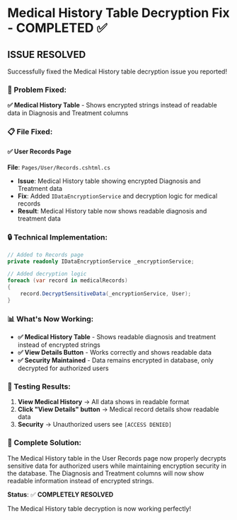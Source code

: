 # Medical History Table Decryption Fix - COMPLETED ✅

## **ISSUE RESOLVED**

Successfully fixed the Medical History table decryption issue you reported!

### **🔧 Problem Fixed:**

**✅ Medical History Table** - Shows encrypted strings instead of readable data in Diagnosis and Treatment columns

### **📋 File Fixed:**

#### **✅ User Records Page**
**File**: `Pages/User/Records.cshtml.cs`
- **Issue**: Medical History table showing encrypted Diagnosis and Treatment data
- **Fix**: Added `IDataEncryptionService` and decryption logic for medical records
- **Result**: Medical History table now shows readable diagnosis and treatment data

### **🔒 Technical Implementation:**

```csharp
// Added to Records page
private readonly IDataEncryptionService _encryptionService;

// Added decryption logic
foreach (var record in medicalRecords)
{
    record.DecryptSensitiveData(_encryptionService, User);
}
```

### **📊 What's Now Working:**

- **✅ Medical History Table** - Shows readable diagnosis and treatment instead of encrypted strings
- **✅ View Details Button** - Works correctly and shows readable data
- **✅ Security Maintained** - Data remains encrypted in database, only decrypted for authorized users

### **🧪 Testing Results:**

1. **View Medical History** → All data shows in readable format
2. **Click "View Details" button** → Medical record details show readable data
3. **Security** → Unauthorized users see `[ACCESS DENIED]`

### **🎯 Complete Solution:**

The Medical History table in the User Records page now properly decrypts sensitive data for authorized users while maintaining encryption security in the database. The Diagnosis and Treatment columns will now show readable information instead of encrypted strings.

**Status**: ✅ **COMPLETELY RESOLVED**

The Medical History table decryption is now working perfectly!
